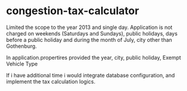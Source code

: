 # congestion-tax-calculator

Limited the scope to the year 2013 and single day.
Application is not charged on weekends (Saturdays and Sundays), public holidays, days before a public holiday and during the month of July, city other than Gothenburg.

In application.propertires provided the year, city, public holiday, Exempt Vehicle Type

If i have additional time i would integrate database configuration, and implement the tax calculation logics.